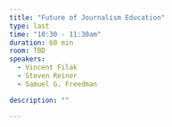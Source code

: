 ```yaml
---
title: "Future of Journalism Education"
type: last
time: "10:30 - 11:30am"
duration: 60 min
room: TBD
speakers:
  - Vincent Filak
  - Steven Reiner
  - Samuel G. Freedman

description: ""

---
```

